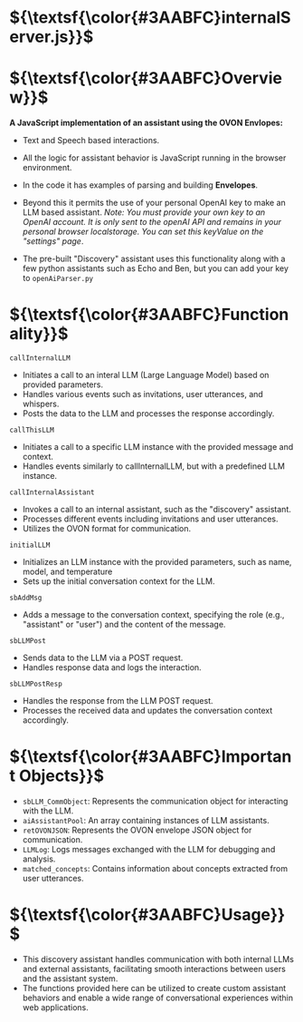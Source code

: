 # ${\textsf{\color{#3AABFC}internalServer.js}}$

# ${\textsf{\color{#3AABFC}Overview}}$

__A JavaScript implementation of an assistant using the OVON Envlopes:__
* Text and Speech based interactions.

* All the logic for assistant behavior is JavaScript running in the browser environment.

* In the code it has examples of parsing and building __Envelopes__.

* Beyond this it permits the use of your personal OpenAI key to make an LLM based assistant. _Note: You must provide your own key to an OpenAI account. It is only sent to the openAI API and remains in your personal browser localstorage. You can set this keyValue on the "settings" page_.

* The pre-built "Discovery" assistant uses this functionality along with a few python assistants such as Echo and Ben, but you can add your key to `openAiParser.py`

# ${\textsf{\color{#3AABFC}Functionality}}$
`callInternalLLM`
* Initiates a call to an interal LLM (Large Language Model) based on provided parameters.
* Handles various events such as invitations, user utterances, and whispers.
* Posts the data to the LLM and processes the response accordingly.

`callThisLLM`
* Initiates a call to a specific LLM instance with the provided message and context.
* Handles events similarly to callInternalLLM, but with a predefined LLM instance.

`callInternalAssistant`
* Invokes a call to an internal assistant, such as the "discovery" assistant.
* Processes different events including invitations and user utterances.
* Utilizes the OVON format for communication.

`initialLLM`
* Initializes an LLM instance with the provided parameters, such as name, model, and temperature
* Sets up the initial conversation context for the LLM.

`sbAddMsg`
* Adds a message to the conversation context, specifying the role (e.g., "assistant" or "user") and the content of the message.

`sbLLMPost`
* Sends data to the LLM via a POST request.
* Handles response data and logs the interaction.

`sbLLMPostResp`
* Handles the response from the LLM POST request.
* Processes the received data and updates the conversation context accordingly.

# ${\textsf{\color{#3AABFC}Important Objects}}$
* `sbLLM_CommObject`: Represents the communication object for interacting with the LLM.
* `aiAssistantPool`: An array containing instances of LLM assistants.
* `retOVONJSON`: Represents the OVON envelope JSON object for communication.
* `LLMLog`: Logs messages exchanged with the LLM for debugging and analysis.
* `matched_concepts`: Contains information about concepts extracted from user utterances.

# ${\textsf{\color{#3AABFC}Usage}}$
* This discovery assistant handles communication with both internal LLMs and external assistants, facilitating smooth interactions between users and the assistant system.
* The functions provided here can be utilized to create custom assistant behaviors and enable a wide range of conversational experiences within web applications.